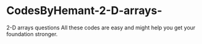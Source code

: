 # CodesByHemant-2-D-arrays-
2-D arrays questions
All these codes are easy and might help you get your foundation stronger.

